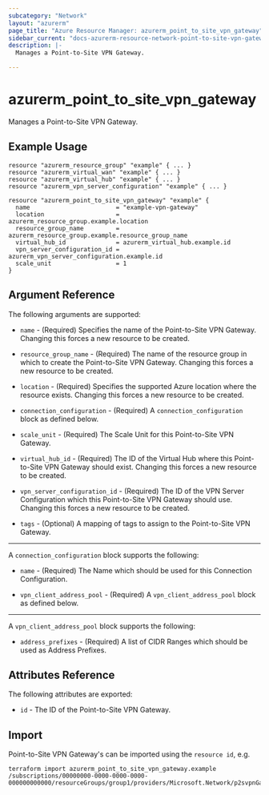```yaml
---
subcategory: "Network"
layout: "azurerm"
page_title: "Azure Resource Manager: azurerm_point_to_site_vpn_gateway"
sidebar_current: "docs-azurerm-resource-network-point-to-site-vpn-gateway"
description: |-
  Manages a Point-to-Site VPN Gateway.

---
```


# azurerm_point_to_site_vpn_gateway

Manages a Point-to-Site VPN Gateway.

## Example Usage

```hcl
resource "azurerm_resource_group" "example" { ... }
resource "azurerm_virtual_wan" "example" { ... }
resource "azurerm_virtual_hub" "example" { ... }
resource "azurerm_vpn_server_configuration" "example" { ... }

resource "azurerm_point_to_site_vpn_gateway" "example" {
  name                        = "example-vpn-gateway"
  location                    = azurerm_resource_group.example.location
  resource_group_name         = azurerm_resource_group.example.resource_group_name
  virtual_hub_id              = azurerm_virtual_hub.example.id
  vpn_server_configuration_id = azurerm_vpn_server_configuration.example.id
  scale_unit                  = 1
}
```

## Argument Reference

The following arguments are supported:

* `name` - (Required) Specifies the name of the Point-to-Site VPN Gateway. Changing this forces a new resource to be created.

* `resource_group_name` - (Required) The name of the resource group in which to create the Point-to-Site VPN Gateway. Changing this forces a new resource to be created.

* `location` - (Required) Specifies the supported Azure location where the resource exists. Changing this forces a new resource to be created.

* `connection_configuration` - (Required) A `connection_configuration` block as defined below.

* `scale_unit` - (Required) The Scale Unit for this Point-to-Site VPN Gateway.

* `virtual_hub_id` - (Required) The ID of the Virtual Hub where this Point-to-Site VPN Gateway should exist. Changing this forces a new resource to be created.

* `vpn_server_configuration_id` - (Required) The ID of the VPN Server Configuration which this Point-to-Site VPN Gateway should use. Changing this forces a new resource to be created. 

* `tags` - (Optional) A mapping of tags to assign to the Point-to-Site VPN Gateway.

---

A `connection_configuration` block supports the following:

* `name` - (Required) The Name which should be used for this Connection Configuration.

* `vpn_client_address_pool` - (Required) A `vpn_client_address_pool` block as defined below.

---

A `vpn_client_address_pool` block supports the following:

* `address_prefixes` - (Required) A list of CIDR Ranges which should be used as Address Prefixes.

## Attributes Reference

The following attributes are exported:

* `id` - The ID of the Point-to-Site VPN Gateway.

## Import

Point-to-Site VPN Gateway's can be imported using the `resource id`, e.g.

```shell
terraform import azurerm_point_to_site_vpn_gateway.example /subscriptions/00000000-0000-0000-0000-000000000000/resourceGroups/group1/providers/Microsoft.Network/p2svpnGateways/gateway1
```

